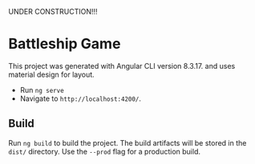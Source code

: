 UNDER CONSTRUCTION!!!

# Battleship Game

This project was generated with Angular CLI version 8.3.17.
and uses material design for layout.

- Run `ng serve`
- Navigate to `http://localhost:4200/`.

## Build

Run `ng build` to build the project. The build artifacts will be stored in the `dist/` directory. Use the `--prod` flag for a production build.

